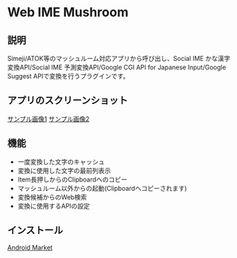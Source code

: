 # Web IME Mushroom
## 説明
Simeji/ATOK等のマッシュルーム対応アプリから呼び出し、Social IME かな漢字変換API/Social IME 予測変換API/Google CGI API for Japanese Input/Google Suggest APIで変換を行うプラグインです。

## アプリのスクリーンショット
[サンプル画像1](https://github.com/downloads/ponko2/web-ime-mushroom/sample1.png)
[サンプル画像2](https://github.com/downloads/ponko2/web-ime-mushroom/sample2.png)

## 機能
* 一度変換した文字のキャッシュ
* 変換に使用した文字の最前列表示
* Item長押しからのClipboardへのコピー
* マッシュルーム以外からの起動(Clipboardへコピーされます)
* 変換候補からのWeb検索
* 変換に使用するAPIの設定

## インストール
[Android Market](https://market.android.com/details?id=jp.ponko2.android.webime)
